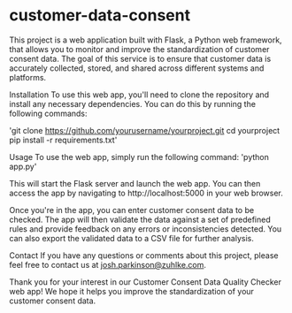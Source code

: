 # customer-data-consent
This project is a web application built with Flask, a Python web framework, that allows you to monitor and improve the standardization of customer consent data. The goal of this service is to ensure that customer data is accurately collected, stored, and shared across different systems and platforms.

Installation
To use this web app, you'll need to clone the repository and install any necessary dependencies. You can do this by running the following commands:


'git clone https://github.com/yourusername/yourproject.git
cd yourproject
pip install -r requirements.txt'

Usage
To use the web app, simply run the following command:
'python app.py'

This will start the Flask server and launch the web app. You can then access the app by navigating to http://localhost:5000 in your web browser.

Once you're in the app, you can enter customer consent data to be checked. The app will then validate the data against a set of predefined rules and provide feedback on any errors or inconsistencies detected. You can also export the validated data to a CSV file for further analysis.



Contact
If you have any questions or comments about this project, please feel free to contact us at josh.parkinson@zuhlke.com.

Thank you for your interest in our Customer Consent Data Quality Checker web app! We hope it helps you improve the standardization of your customer consent data.
